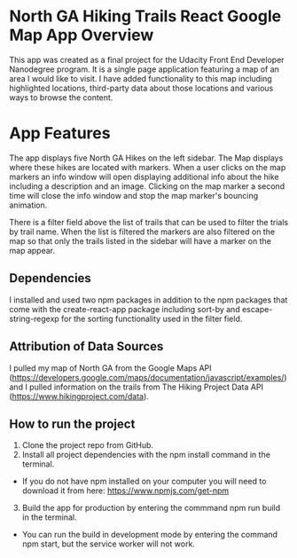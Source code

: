 # North GA Hiking Trails React Google Map App Overview
This app was created as a final project for the Udacity Front End Developer Nanodegree program. 
It is a single page application featuring a map of an area I would like to visit. 
I have added functionality to this map including highlighted locations, 
third-party data about those locations and various ways to browse the content.

# App Features
The app displays five North GA Hikes on the left sidebar. The Map displays where these hikes are located with markers. 
When a user clicks on the map markers an info window will open displaying additional info about the hike including
a description and an image. Clicking on the map marker a second time will close the info window and stop the map marker's
bouncing animation. 

There is a filter field above the list of trails that can be used to filter the trials by trail name. When the list is
filtered the markers are also filtered on the map so that only the trails listed in the sidebar will have a marker 
on the map appear. 

## Dependencies
I installed and used two npm packages in addition to the npm packages that come with the
create-react-app package including sort-by and escape-string-regexp for the sorting functionality 
used in the filter field.

## Attribution of Data Sources
I pulled my map of North GA from the Google Maps API (https://developers.google.com/maps/documentation/javascript/examples/) 
and I pulled information on the trails from The Hiking Project Data API (https://www.hikingproject.com/data).

## How to run the project
1. Clone the project repo from GitHub.
2. Install all project dependencies with the npm install command in the terminal.
* If you do not have npm installed on your computer you will need to download it from here: https://www.npmjs.com/get-npm
3. Build the app for production by entering the commmand npm run build in the terminal.
* You can run the build in development mode by entering the command npm start, but the service worker will not work.